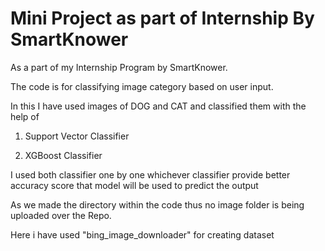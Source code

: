 # Mini Project as part of Internship By SmartKnower

As a part of my Internship Program by SmartKnower.

The code is for classifying image category based on user input.

In this I have used images of DOG and CAT and classified them with the help of

1. Support Vector Classifier

2. XGBoost Classifier

I used both classifier one by one whichever classifier provide better accuracy score that model will be used to predict the output

As we made the directory within the code thus no image folder is being uploaded over the Repo.


Here i have used "bing_image_downloader" for creating dataset


